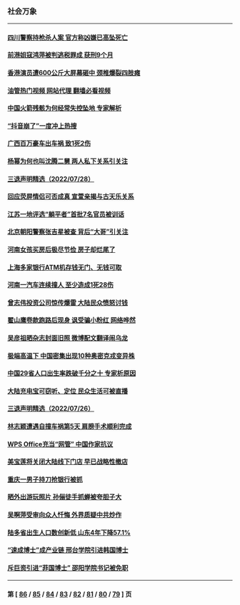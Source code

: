 ### 社会万象
---
#### [四川警察持枪杀人案 官方称凶嫌已高坠死亡](../../pages/ncid282/n13792224.md?07310445) 
#### [前港姐寇鸿萍被判逃税罪成 获刑9个月](../../pages/ncid282/n13791995.md?07310445) 
#### [香港演员遭600公斤大屏幕砸中 颈椎爆裂四肢瘫](../../pages/ncid282/n13791889.md?07310445) 
#### [油管热门视频 网站代理 翻墙必看视频](http://209.222.30.114:81/youtube.html?07310445)
#### [中国火箭残骸为何经常失控坠地 专家解析](../../pages/ncid282/n13791863.md?07310445) 
#### [“抖音崩了”一度冲上热搜](../../pages/ncid282/n13791584.md?07310445) 
#### [广西百万豪车出车祸 致1死2伤](../../pages/ncid282/n13791625.md?07310445) 
#### [杨幂为何也叫沈腾二舅 两人私下关系引关注](../../pages/ncid282/n13791214.md?07310445) 
#### [三退声明精选（2022/07/28）](../../pages/ncid282/n13791357.md?07310445) 
#### [回应荧屏情侣可否成真 宣萱亲揭与古天乐关系](../../pages/ncid282/n13791141.md?07310445) 
#### [江苏一地评选“躺平者”首批7名官员被训话](../../pages/ncid282/n13790845.md?07310445) 
#### [北京朝阳警察张吉星被查 背后“大哥”引关注](../../pages/ncid282/n13790844.md?07310445) 
#### [河南女孩买房后极尽节俭 房子却烂尾了](../../pages/ncid282/n13790801.md?07310445) 
#### [上海多家银行ATM机存钱无门、无钱可取](../../pages/ncid282/n13790644.md?07310445) 
#### [河南一汽车连续撞人 至少造成1死28伤](../../pages/ncid282/n13790677.md?07310445) 
#### [曾志伟投资公司惊传爆雷 大陆民众愤怒讨钱](../../pages/ncid282/n13790399.md?07310445) 
#### [翟山鹰卷款跑路后现身 讽受骗小粉红 网络哗然](../../pages/ncid282/n13790273.md?07310445) 
#### [吴彦祖晒杂志封面旧照 微博配文翻译闹乌龙](../../pages/ncid282/n13790363.md?07310445) 
#### [极端高温下 中国密集出现10种奥密克戎变异株](../../pages/ncid282/n13790214.md?07310445) 
#### [中国29省人口出生率跌破千分之十 专家析原因](../../pages/ncid282/n13790071.md?07310445) 
#### [大陆充电宝可窃听、定位 民众生活可被直播](../../pages/ncid282/n13789991.md?07310445) 
#### [三退声明精选（2022/07/26）](../../pages/ncid282/n13789688.md?07310445) 
#### [林志颖遭遇自撞车祸第5天 肩膀手术顺利完成](../../pages/ncid282/n13789552.md?07310445) 
#### [WPS Office充当“网管” 中国作家抗议](../../pages/ncid282/n13789558.md?07310445) 
#### [美宝莲将关闭大陆线下门店 早已战略性撤店](../../pages/ncid282/n13789346.md?07310445) 
#### [重庆一男子持刀抢银行被抓](../../pages/ncid282/n13789194.md?07310445) 
#### [晒外出游玩照片 孙俪徒手抓蝉被夸胆子大](../../pages/ncid282/n13788965.md?07310445) 
#### [吴啊萍受审向众人忏悔 外界质疑中共炒作](../../pages/ncid282/n13788870.md?07310445) 
#### [陆多省出生人口数创新低 山东4年下降57.1%](../../pages/ncid282/n13788552.md?07310445) 
#### [“速成博士”成产业链 邢台学院引进韩国博士](../../pages/ncid282/n13788691.md?07310445) 
#### [斥巨资引进“菲国博士” 邵阳学院书记被免职](../../pages/ncid282/n13788495.md?07310445) 

---
#### 第 [ [86](./86.md?07310445) / [85](./85.md?07310445) / [84](./84.md?07310445) / [83](./83.md?07310445) / [82](./82.md?07310445) / [81](./81.md?07310445) / [80](./80.md?07310445) / [79](./79.md?07310445) ] 页
